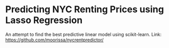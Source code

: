 # Predicting NYC Renting Prices using Lasso Regression
An attempt to find the best predictive linear model using scikit-learn.
Link: https://github.com/moorissa/nycrentpredictor/
